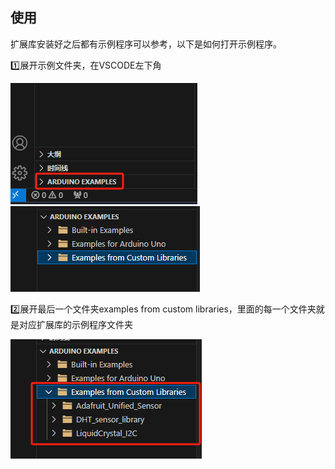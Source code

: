 ## 使用

扩展库安装好之后都有示例程序可以参考，以下是如何打开示例程序。

:one:展开示例文件夹，在VSCODE左下角

![image-20240412112335616](./image-20240412112335616.png)![image-20240412112405821](.\image-20240412112405821.png)

:two:展开最后一个文件夹examples from custom libraries，里面的每一个文件夹就是对应扩展库的示例程序文件夹

![image-20240412112522203](./image-20240412112522203.png)

